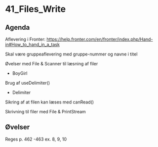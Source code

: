 # 41_Files_Write

## Agenda
Aflevering i Fronter: https://help.fronter.com/en/fronter/index.php/Hand-in#How_to_hand_in_a_task

Skal være gruppeaflevering med gruppe-nummer og navne i titel

Øvelser med File & Scanner til læsning af filer
* BoyGirl

Brug af useDelimiter()
* Delimiter

Sikring af at filen kan læses med canRead()

Skrivning til filer med File & PrintStream

## Øvelser
Reges p. 462 -463 ex. 8, 9, 10